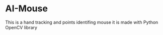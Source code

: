 # AI-Mouse
This is a hand tracking and points identifing mouse
it is made with Python OpenCV library

